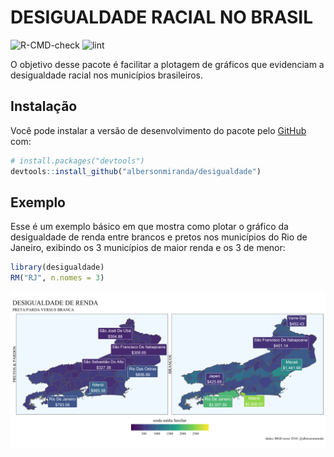 
<!-- README.md is generated from README.Rmd. Please edit that file -->

# DESIGUALDADE RACIAL NO BRASIL

<!-- badges: start -->

![R-CMD-check](https://github.com/albersonmiranda/desigualdade/workflows/R-CMD-check/badge.svg?branch=master&event=push)
![lint](https://github.com/albersonmiranda/desigualdade/workflows/lint/badge.svg?branch=master&event=push)
<!-- badges: end -->

O objetivo desse pacote é facilitar a plotagem de gráficos que
evidenciam a desigualdade racial nos municípios brasileiros.

## Instalação

Você pode instalar a versão de desenvolvimento do pacote pelo
[GitHub](https://github.com/) com:

``` r
# install.packages("devtools")
devtools::install_github("albersonmiranda/desigualdade")
```

## Exemplo

Esse é um exemplo básico em que mostra como plotar o gráfico da
desigualdade de renda entre brancos e pretos nos municípios do Rio de
Janeiro, exibindo os 3 municípios de maior renda e os 3 de menor:

``` r
library(desigualdade)
RM("RJ", n.nomes = 3)
```

![](man/figures/README-example-1.png)<!-- -->
